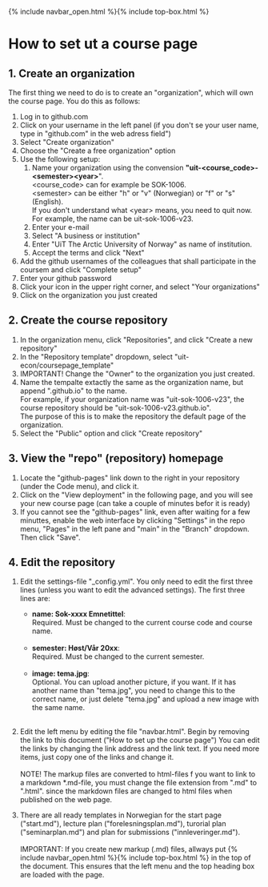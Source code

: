 {% include navbar_open.html %}{% include top-box.html %}

# How to set ut a course page

## 1. Create an organization

The first thing we need to do is to create an "organization", which will own the course page. You do this as follows:

1. Log in to github.com
2. Click on your username in the left panel 
   (if you don't se your user name, type in "github.com" in the web adress field")
3. Select "Create organization"
4. Choose the "Create a free organization" option
5. Use the following setup:
	1. Name your organization using the convension **"uit-\<course_code\>-\<semester\>\<year\>**".<br>\<course_code\> can for example be SOK-1006.<br>\<semester\> can be either "h" or "v" (Norwegian) or "f" or "s" (English).<br>If you don't understand what \<year\> means, you need to quit now.<br>For example, the name can be uit-sok-1006-v23.<br>
	2. Enter your e-mail
	3. Select "A business or institution"
	4. Enter "UiT The Arctic University of Norway" as name of institution. 
	5. Accept the terms and click "Next"
6. Add the github usernames of the colleagues that shall participate in the coursem and click "Complete setup"
7. Enter your github password
8. Click your icon in the upper right corner, and select "Your organizations"
9. Click on the organization you just created
		
## 2. Create the course repository

1. In the organization menu, click "Repositories", and click "Create a new repository"
2. In the "Repository template" dropdown, select "uit-econ/coursepage_template"
4. IMPORTANT! Change the "Owner" to the organization you just created. 
3. Name the tempalte extactly the same as the organization name, but append ".github.io" to the name.<br>
For example, if your organization name was "uit-sok-1006-v23", the course repository should be "uit-sok-1006-v23.github.io".<br>
The purpose of this is to make the repository the default page of the organization. 
4. Select the "Public" option and click "Create repository"
		
## 3. View the "repo" (repository) homepage
1. Locate the "github-pages" link down to the right in your repository (under the Code menu), and click it. 
2. Click on the "View deployment" in the following page, and you will see your new course page (can take a couple of minutes befor it is ready)
3. If you cannot see the "github-pages" link, even after waiting for a few minuttes, enable the web interface by clicking "Settings" in the repo menu, "Pages" in the left pane and "main" in the "Branch" dropdown. Then click "Save".
			
## 4. Edit the repository
1. Edit the settings-file "\_config.yml". You only need to edit the first three lines (unless you want to edit the advanced settings). The first three lines are:

	* **name: Sok-xxxx Emnetittel**: <br>
	Required. Must be changed to the current course code and course name.<br><br>
	* **semester: Høst/Vår 20xx**:<br>
	Required. Must be changed to the current semester.<br><br>
	* **image: tema.jpg**:<br>
	Optional. You can upload another picture, if you want. If it has another name than "tema.jpg", you need to change this to the correct name, or just delete "tema.jpg" and upload a new image with the same name.<br><br>


1. Edit the left menu by editing the file "navbar.html". Begin by removing the link to this document ("How to set up the course page")
You can edit the links by changing the link address and the link text. If you need more items, just copy one of the links and change it.<br><br> 
NOTE! The markup files are converted to html-files f you want to link to a markdown *.md-file, you must change the file extension from ".md" to ".html". since the markdown files are changed to html files when published on the web page.

2. There are all ready templates in Norwegian for the start page ("start.md"), lecture plan ("forelesningsplan.md"),
turorial plan ("seminarplan.md") and plan for submissions ("innleveringer.md").<br><br>
IMPORTANT: If you create new markup (.md) files, allways put \{\% include navbar_open.html \%\}\{\% include top-box.html \%\} in the top of the document. This ensures that the left menu and the top heading box are loaded with the page. 
			
		
		
